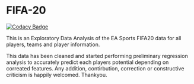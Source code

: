 # FIFA-20

[![Codacy Badge](https://api.codacy.com/project/badge/Grade/b9e8c5190f2d47ad81d20cd3053b48dc)](https://app.codacy.com/manual/ahmed14-cell/FIFA-20?utm_source=github.com&utm_medium=referral&utm_content=ahmed14-cell/FIFA-20&utm_campaign=Badge_Grade_Dashboard)

This is an Exploratory Data Analysis of the EA Sports FIFA20 data for all players, teams and player information.

This data has been cleaned and started performing preliminary regression analysis to accurately predict each players potential depending on correated features. Any addition, contirbution, correction or constructive criticism is happily welcomed. Thankyou.